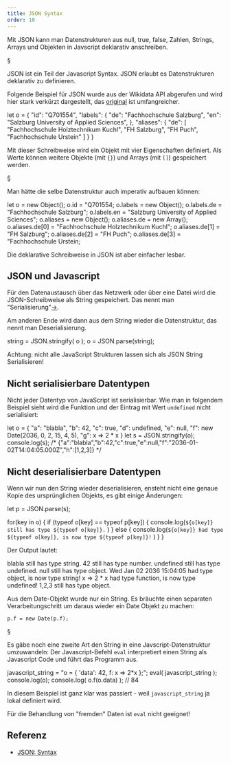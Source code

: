 ```yaml
---
title: JSON Syntax
order: 10
---
```


Mit JSON kann man Datenstrukturen aus null, true, false, Zahlen, Strings,
Arrays und Objekten in Javscript deklarativ anschreiben.

§

JSON ist ein Teil der Javascript Syntax. JSON erlaubt es Datenstrukturen
deklarativ zu definieren.

Folgende Beispiel für JSON wurde aus der Wikidata API abgerufen
und wird hier stark verkürzt dargestellt,
das [original](https://www.wikidata.org/w/rest.php/wikibase/v0/entities/items/Q701554) ist umfangreicher.

<javascript caption="JSON Beispiel">
let o = {
  "id": "Q701554",
  "labels": {
    "de": "Fachhochschule Salzburg",
    "en": "Salzburg University of Applied Sciences",
  },
  "aliases": {
    "de": [
      "Fachhochschule Holztechnikum Kuchl",
      "FH Salzburg",
      "FH Puch",
      "Fachhochschule Urstein"
    ]
  }
}
</javascript>

Mit dieser Schreibweise wird ein Objekt mit vier Eigenschaften definiert.
Als Werte können weitere Objekte (mit `{}`) und Arrays (mit `[]`) gespeichert werden.


§

Man hätte die selbe Datenstruktur auch imperativ aufbauen können:

<javascript caption="ohne JSON">
let o = new Object();
o.id = "Q701554;
o.labels = new Object();
o.labels.de =  "Fachhochschule Salzburg";
o.labels.en =  "Salzburg University of Applied Sciences";
o.aliases = new Object();
o.aliases.de = new Array();
o.aliases.de[0] = "Fachhochschule Holztechnikum Kuchl";
o.aliases.de[1] = "FH Salzburg";
o.aliases.de[2] = "FH Puch";
o.aliases.de[3] = "Fachhochschule Urstein;
</javascript>

Die deklarative Schreibweise in JSON ist aber einfacher lesbar.

## JSON und Javascript

Für den Datenaustausch über das Netzwerk oder über eine Datei
wird die JSON-Schreibweise als String gespeichert. Das nennt man
"Serialisierung"[&rarr;](http://de.wikipedia.org/wiki/Serialisierung).

Am anderen Ende wird dann aus dem String wieder die Datenstruktur,
das nennt man Deserialisierung.

<javascript caption="(De)Serialisierung von JSON">
string = JSON.stringify( o );
o      = JSON.parse(string);
</javascript>

Achtung: nicht alle JavaScript Strukturen lassen sich als JSON String Serialisieren!

## Nicht serialisierbare Datentypen


Nicht jeder Datentyp von JavaScript ist serialisierbar.
Wie man in folgendem Beispiel sieht wird die Funktion
und der Eintrag mit Wert `undefined` nicht serialisiert:

<javascript caption="Serialisieren">
  let o = {
  "a": "blabla",
  "b": 42,
  "c": true,
  "d": undefined,
  "e": null,
  "f": new Date(2036, 0, 2, 15, 4, 5),
  "g": x => 2 * x
}
let s = JSON.stringify(o);
console.log(s);
/*
{"a":"blabla","b":42,"c":true,"e":null,"f":"2036-01-02T14:04:05.000Z","h":[1,2,3]}
*/
</javascript>


## Nicht deserialisierbare Datentypen

Wenn wir nun den String wieder deserialisieren, ensteht nicht
eine genaue Kopie des ursprünglichen Objekts, es gibt einige Änderungen:

<javascript caption="Deserialisieren">
let p = JSON.parse(s);

for(key in o) {
  if (typeof o[key] == typeof p[key]) {
    console.log(`${o[key]} still has type ${typeof o[key]}.` )
  } else {
    console.log(`${o[key]} had type ${typeof o[key]}, is now type ${typeof p[key]}!` )
  }
}
</javascript>

Der Output lautet:

<plain>
blabla still has type string.
42 still has type number.
undefined still has type undefined.
null still has type object.
Wed Jan 02 2036 15:04:05 had type object, is now type string!
x => 2 * x had type function, is now type undefined!
1,2,3 still has type object.
</plain>


Aus dem Date-Objekt wurde nur ein String. Es bräuchte einen
separaten Verarbeitungschritt um daraus wieder ein Date Objekt zu machen:

`p.f = new Date(p.f);`


§

Es gäbe noch eine zweite Art den String in eine Javscript-Datenstruktur
umzuwandeln: Der Javascript-Befehl `eval` interpretiert einen String
als Javascript Code und führt das Programm aus.

<javascript caption="eval">
javascript_string = "o = { 'data': 42, f: x => 2*x };";
eval( javascript_string );
console.log(o);
console.log( o.f(o.data) );  // 84
</javascript>

In diesem Beispiel ist ganz klar was passiert - weil `javascript_string` ja
lokal definiert wird.

Für die Behandlung von "fremden" Daten ist `eval`
nicht geeignet!


## Referenz

* [JSON: Syntax](http://json.org/json-de.html)


